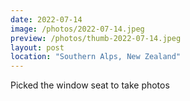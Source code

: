 ```yaml
---
date: 2022-07-14
image: /photos/2022-07-14.jpeg
preview: /photos/thumb-2022-07-14.jpeg
layout: post
location: "Southern Alps, New Zealand"
---
```


Picked the window seat to take photos
